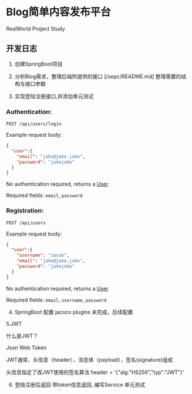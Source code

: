# Blog简单内容发布平台

RealWorld Project Study   

## 开发日志
1. 创建SpringBoot项目
2. 分析Blog需求，整理后端所提供的接口
    [/sepc/README.md] 整理需要的结构与接口参数
   
3. 实现登陆注册接口,并添加单元测试

### Authentication:

`POST /api/users/login`

Example request body:
```JSON
{
  "user":{
    "email": "jake@jake.jake",
    "password": "jakejake"
  }
}
```

No authentication required, returns a [User](#users-for-authentication)

Required fields: `email`, `password`


### Registration:

`POST /api/users`

Example request body:
```JSON
{
  "user":{
    "username": "Jacob",
    "email": "jake@jake.jake",
    "password": "jakejake"
  }
}
```

No authentication required, returns a [User](#users-for-authentication)

Required fields: `email`, `username`, `password`

4. SpringBoot 配置 jacoco plugins
    未完成，后续配置

5.JWT

什么是JWT？

Json Web Token 

JWT通常，头信息（header），消息体（payload），签名(signature)组成

头信息指定了改JWT使用的签名算法
header = '{"alg:"HS256","typ":"JWT"}'


6. 登陆注册后返回 带token信息返回,
   编写Service 单元测试








